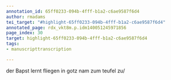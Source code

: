 ```yaml
---
annotation_id: 65ff0233-094b-4fff-b1a2-c6ae9587f6d4
author: rmadams
tei_target: "#highlight-65ff0233-094b-4fff-b1a2-c6ae9587f6d4"
annotated_page: rdx_vkt8m.p.idm140051245971856
page_index: 30
target: highlight-65ff0233-094b-4fff-b1a2-c6ae9587f6d4
tags:
- manuscripttranscription

---
```

der Bapst lernt fliegen in gotz nam zum teufel zu/